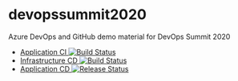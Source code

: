 # devopssummit2020

Azure DevOps and GitHub demo material for DevOps Summit 2020

- [Application CI ![Build Status](https://dev.azure.com/InsightAUS/DevopsSummit2020/_apis/build/status/Application%20CI?branchName=master)](https://dev.azure.com/InsightAUS/DevopsSummit2020/_build/latest?definitionId=90&branchName=master)
- [Infrastructure CD ![Build Status](https://dev.azure.com/InsightAUS/DevopsSummit2020/_apis/build/status/Infrastructure%20CD?branchName=master)](https://dev.azure.com/InsightAUS/DevopsSummit2020/_build/latest?definitionId=89&branchName=master)
- [Application CD ![Release Status](https://vsrm.dev.azure.com/InsightAUS/_apis/public/Release/badge/0db9f19e-bfb0-487b-838f-4cbf30628ccb/1/1)](https://dev.azure.com/InsightAUS/DevopsSummit2020/_release?definitionId=1&_a=releases&view=mine)